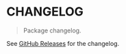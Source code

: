 # CHANGELOG

> Package changelog.

See [GitHub Releases](https://github.com/stdlib-js/random-base-triangular/releases) for the changelog.